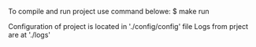 To compile and run project use command belowe:
$ make run

Configuration of project is located in './config/config' file
Logs from prject are at './logs'